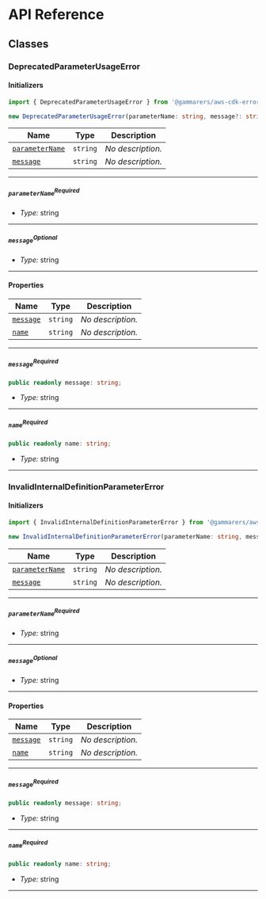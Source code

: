 # API Reference <a name="API Reference" id="api-reference"></a>



## Classes <a name="Classes" id="Classes"></a>

### DeprecatedParameterUsageError <a name="DeprecatedParameterUsageError" id="@gammarers/aws-cdk-errors.DeprecatedParameterUsageError"></a>

#### Initializers <a name="Initializers" id="@gammarers/aws-cdk-errors.DeprecatedParameterUsageError.Initializer"></a>

```typescript
import { DeprecatedParameterUsageError } from '@gammarers/aws-cdk-errors'

new DeprecatedParameterUsageError(parameterName: string, message?: string)
```

| **Name** | **Type** | **Description** |
| --- | --- | --- |
| <code><a href="#@gammarers/aws-cdk-errors.DeprecatedParameterUsageError.Initializer.parameter.parameterName">parameterName</a></code> | <code>string</code> | *No description.* |
| <code><a href="#@gammarers/aws-cdk-errors.DeprecatedParameterUsageError.Initializer.parameter.message">message</a></code> | <code>string</code> | *No description.* |

---

##### `parameterName`<sup>Required</sup> <a name="parameterName" id="@gammarers/aws-cdk-errors.DeprecatedParameterUsageError.Initializer.parameter.parameterName"></a>

- *Type:* string

---

##### `message`<sup>Optional</sup> <a name="message" id="@gammarers/aws-cdk-errors.DeprecatedParameterUsageError.Initializer.parameter.message"></a>

- *Type:* string

---



#### Properties <a name="Properties" id="Properties"></a>

| **Name** | **Type** | **Description** |
| --- | --- | --- |
| <code><a href="#@gammarers/aws-cdk-errors.DeprecatedParameterUsageError.property.message">message</a></code> | <code>string</code> | *No description.* |
| <code><a href="#@gammarers/aws-cdk-errors.DeprecatedParameterUsageError.property.name">name</a></code> | <code>string</code> | *No description.* |

---

##### `message`<sup>Required</sup> <a name="message" id="@gammarers/aws-cdk-errors.DeprecatedParameterUsageError.property.message"></a>

```typescript
public readonly message: string;
```

- *Type:* string

---

##### `name`<sup>Required</sup> <a name="name" id="@gammarers/aws-cdk-errors.DeprecatedParameterUsageError.property.name"></a>

```typescript
public readonly name: string;
```

- *Type:* string

---


### InvalidInternalDefinitionParameterError <a name="InvalidInternalDefinitionParameterError" id="@gammarers/aws-cdk-errors.InvalidInternalDefinitionParameterError"></a>

#### Initializers <a name="Initializers" id="@gammarers/aws-cdk-errors.InvalidInternalDefinitionParameterError.Initializer"></a>

```typescript
import { InvalidInternalDefinitionParameterError } from '@gammarers/aws-cdk-errors'

new InvalidInternalDefinitionParameterError(parameterName: string, message?: string)
```

| **Name** | **Type** | **Description** |
| --- | --- | --- |
| <code><a href="#@gammarers/aws-cdk-errors.InvalidInternalDefinitionParameterError.Initializer.parameter.parameterName">parameterName</a></code> | <code>string</code> | *No description.* |
| <code><a href="#@gammarers/aws-cdk-errors.InvalidInternalDefinitionParameterError.Initializer.parameter.message">message</a></code> | <code>string</code> | *No description.* |

---

##### `parameterName`<sup>Required</sup> <a name="parameterName" id="@gammarers/aws-cdk-errors.InvalidInternalDefinitionParameterError.Initializer.parameter.parameterName"></a>

- *Type:* string

---

##### `message`<sup>Optional</sup> <a name="message" id="@gammarers/aws-cdk-errors.InvalidInternalDefinitionParameterError.Initializer.parameter.message"></a>

- *Type:* string

---



#### Properties <a name="Properties" id="Properties"></a>

| **Name** | **Type** | **Description** |
| --- | --- | --- |
| <code><a href="#@gammarers/aws-cdk-errors.InvalidInternalDefinitionParameterError.property.message">message</a></code> | <code>string</code> | *No description.* |
| <code><a href="#@gammarers/aws-cdk-errors.InvalidInternalDefinitionParameterError.property.name">name</a></code> | <code>string</code> | *No description.* |

---

##### `message`<sup>Required</sup> <a name="message" id="@gammarers/aws-cdk-errors.InvalidInternalDefinitionParameterError.property.message"></a>

```typescript
public readonly message: string;
```

- *Type:* string

---

##### `name`<sup>Required</sup> <a name="name" id="@gammarers/aws-cdk-errors.InvalidInternalDefinitionParameterError.property.name"></a>

```typescript
public readonly name: string;
```

- *Type:* string

---




